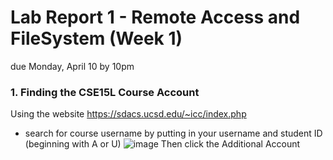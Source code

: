 # Lab Report 1 - Remote Access and FileSystem (Week 1)
due Monday, April 10 by 10pm

### 1. Finding the CSE15L Course Account
Using the website https://sdacs.ucsd.edu/~icc/index.php
- search for course username by putting in your username and student ID (beginning with A or U)
![image](https://user-images.githubusercontent.com/130111798/230518410-3819df3c-0706-4815-88f7-83216afda1d4.png)
Then click the Additional Account 
